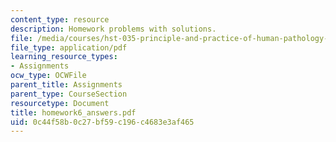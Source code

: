 ```yaml
---
content_type: resource
description: Homework problems with solutions.
file: /media/courses/hst-035-principle-and-practice-of-human-pathology-spring-2003/0c44f58b0c27bf59c196c4683e3af465_homework6_answers.pdf
file_type: application/pdf
learning_resource_types:
- Assignments
ocw_type: OCWFile
parent_title: Assignments
parent_type: CourseSection
resourcetype: Document
title: homework6_answers.pdf
uid: 0c44f58b-0c27-bf59-c196-c4683e3af465
---
```

